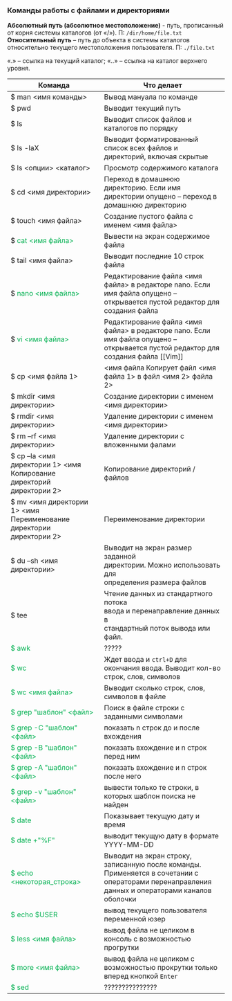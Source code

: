 
### Команды работы с файлами и директориями
**Абсолютный путь (абсолютное местоположение)** - путь, прописанный от корня системы каталогов (от «/»). П: `/dir/home/file.txt`
**Относительный путь** – путь до объекта в системы каталогов
относительно текущего местоположения пользователя. П: `./file.txt`

«.» – ссылка на текущий каталог;
«..» – ссылка на каталог верхнего уровня.

| Команда                                                                  | Что делает                                                                                                                                     |
| ------------------------------------------------------------------------ | ---------------------------------------------------------------------------------------------------------------------------------------------- |
| $ man <имя команды>                                                      | Вывод мануала по команде                                                                                                                       |
| $ pwd                                                                    | Выводит текущий путь                                                                                                                           |
| $ ls                                                                     | Выводит список файлов и каталогов по порядку                                                                                                   |
| $ ls -laX                                                                | Выводит форматированный список всех файлов и директорий, включая скрытые                                                                       |
| $ ls <опции> <каталог>                                                   | Просмотр содержимого каталога                                                                                                                  |
| $ cd <имя директории>                                                    | Переход в домашнюю директорию. Если имя директории опущено – переход в домашнюю директорию                                                     |
| $ touch <имя файла>                                                      | Создание пустого файла с именем <имя файла>                                                                                                    |
| $ <font color="#00b050">cat <имя файла></font>                           | Вывести на экран содержимое файла                                                                                                              |
| $ tail <имя файла>                                                       | Выводит последние 10 строк файла                                                                                                               |
| $ <font color="#00b050">nano <имя файла></font>                          | Редактирование файла <имя файла> в редакторе nano. Если имя файла опущено – открывается пустой редактор для создания файла                     |
| $ <font color="#00b050">vi <имя файла></font>                            | Редактирование файла <имя файла> в редакторе nano. Если имя файла опущено – открывается пустой редактор для создания файла [[Vim]]             |
| $ cp <имя файла 1>                                                       | <имя файла Копирует файл <имя файла 1> в файл <имя 2> файла 2>                                                                                 |
| $ mkdir <имя директории>                                                 | Создание директории с именем <имя директории>                                                                                                  |
| $ rmdir <имя директории>                                                 | Удаление директории с именем <имя директории>                                                                                                  |
| $ rm –rf <имя директории>                                                | Удаление директории с вложенными фалами                                                                                                        |
| $ cp –la <имя директории 1> <имя Копирование директорий<br>директории 2> | Копирование директорий / файлов                                                                                                                |
| $ mv <имя директории 1> <имя Переименование директории<br>директории 2>  | Переименование директории                                                                                                                      |
| $ du –sh <имя директории>                                                | Выводит на экран размер заданной<br>директории. Можно использовать для<br>определения размера файлов                                           |
| $ tee                                                                    | Чтение данных из стандартного потока<br>ввода и перенаправление данных в<br>стандартный поток вывода или файл.                                 |
| <font color="#00b050">$ awk</font>                                       | ?????                                                                                                                                          |
| <font color="#00b050">$ wc</font>                                        | Ждет ввода и `ctrl+D` для окончания ввода. Выводит кол-во строк, слов, символов                                                                |
| <font color="#00b050">$ wc <имя файла></font>                            | Выводит сколько строк, слов, символов в файле                                                                                                  |
| <font color="#00b050">$ grep "шаблон" <файл></font>                      | Поиск в файле строки с заданными символами                                                                                                     |
| <font color="#00b050">$ grep -C "шаблон" <файл></font>                   | показать n строк до и после вхождения                                                                                                          |
| <font color="#00b050">$ grep -B "шаблон" <файл></font>                   | показать вхождение и n строк перед ним                                                                                                         |
| <font color="#00b050">$ grep -A "шаблон" <файл></font>                   | показать вхождение и n строк после него                                                                                                        |
| <font color="#00b050">$ grep -v "шаблон" <файл></font>                   | вывести только те строки, в которых шаблон поиска не найден                                                                                    |
| <font color="#00b050">$ date</font>                                      | Показывает текущую дату и время                                                                                                                |
| <font color="#00b050">$ date +"%F"</font>                                | выводит текущую дату в формате YYYY-MM-DD                                                                                                      |
| <font color="#00b050">$ echo <некоторая_строка></font>                   | Выводит на экран строку, записанную после команды. Применяется в сочетании с операторами перенаправления данных и операторами каналов оболочки |
| <font color="#00b050">$ echo $USER</font>                                | вывод текущего пользователя переменной юзер                                                                                                    |
| <font color="#00b050">$ less <имя файла></font>                          | вывод файла не целиком в консоль с возможностью прогрутки                                                                                      |
| <font color="#00b050">$ more <имя файла></font>                          | вывод файла не целиком с возможностью прокрутки только вперед кнопкой `Enter`                                                                  |
| <font color="#00b050">$ sed</font>                                       | ???????????????                                                                                                                                |
